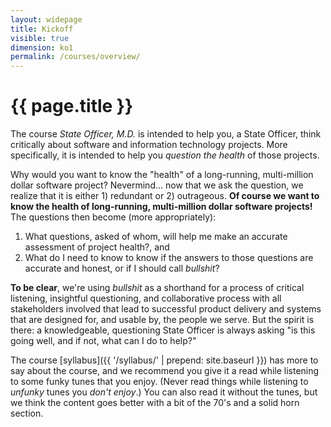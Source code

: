 ```yaml
---
layout: widepage
title: Kickoff
visible: true
dimension: ko1
permalink: /courses/overview/
---
```


# {{ page.title }}

The course *State Officer, M.D.* is intended to help you, a State Officer, think critically about software and information technology projects. More specifically, it is intended to help you *question the health* of those projects.

Why would you want to know the "health" of a long-running, multi-million dollar software project? Nevermind... now that we ask the question, we realize that it is either 1) redundant or 2) outrageous. **Of course we want to know the health of long-running, multi-million dollar software projects!** The questions then become (more appropriately):

1. What questions, asked of whom, will help me make an accurate assessment of project health?, and  
2. What do I need to know to know if the answers to those questions are accurate and honest, or if I should call *bullshit*?

**To be clear**, we're using *bullshit* as a shorthand for a process of critical listening, insightful questioning, and collaborative process with all stakeholders involved that lead to successful product delivery and systems that are designed for, and usable by, the people we serve. But the spirit is there: a knowledgeable, questioning State Officer is always asking "is this going well, and if not, what can I do to help?"


The course [syllabus]({{ '/syllabus/' | prepend: site.baseurl }}) has more to say about the course, and we recommend you give it a read while listening to some funky tunes that you enjoy. (Never read things while listening to *unfunky* tunes you *don't enjoy*.) You can also read it without the tunes, but we think the content goes better with a bit of the 70's and a solid horn section.

